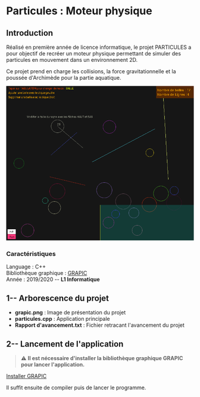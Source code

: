 # Particules : Moteur physique
## Introduction
Réalisé en première année de licence informatique, le projet PARTICULES a pour objectif de recréer un moteur physique permettant de simuler des particules en mouvement dans un environnement 2D. 

Ce projet prend en charge les collisions, la force gravitationnelle et la poussée d'Archimède pour la partie aquatique.



![Particules](grapic.png "Particules")

### Caractéristiques
Language : C++  
Bibliothèque graphique : [GRAPIC](https://perso.liris.cnrs.fr/alexandre.meyer/grapic/html/)      
Année : 2019/2020 --  **L1 Informatique**


## 1-- Arborescence du projet

- **grapic.png**         : Image de présentation du projet
- **particules.cpp**      : Application principale
- **Rapport d'avancement.txt**  : Fichier retracant l'avancement du projet


## 2-- Lancement de l'application
> :warning: **Il est nécessaire d'installer la bibliothèque graphique GRAPIC pour lancer l'application.**

[Installer GRAPIC](https://perso.liris.cnrs.fr/alexandre.meyer/grapic/html/)

Il suffit ensuite de compiler puis de lancer le programme.